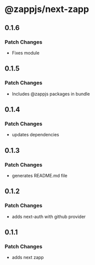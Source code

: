 # @zappjs/next-zapp

## 0.1.6

### Patch Changes

- Fixes module

## 0.1.5

### Patch Changes

- Includes @zappjs packages in bundle

## 0.1.4

### Patch Changes

- updates dependencies

## 0.1.3

### Patch Changes

- generates README.md file

## 0.1.2

### Patch Changes

- adds next-auth with github provider

## 0.1.1

### Patch Changes

- adds next zapp
